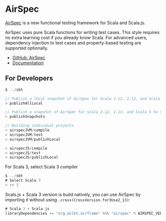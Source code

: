 AirSpec
======

[AirSpec](https://github.com/wvlet/airframe/tree/main/airspec) is a new functional testing framework for Scala and Scala.js.

AirSpec uses pure Scala functions for writing test cases. This style requires no extra learning cost if you already know Scala. For advanced users, dependency injection to test cases and property-based testing are supported optionally.

- [GitHub: AirSpec](https://github.com/wvlet/airframe/tree/main/airspec)
- [Documentation](https://wvlet.org/airframe/docs/airspec)


## For Developers


```scala
$ ../sbt

// Publish a local snapshot of AirSpec for Scala 2.12, 2.13, and Scala 3
> publishAllLocal

// Publish a snapshot of AirSpec for Scala 2.12, 2.13, and Scala 3 to Sonatype
> publishSnapshots

// Building individual projects
> airspecJVM/compile
> airspecJVM/test
> airspecJVM/publishLocal

> airspecJS/compile
> airspecJS/test
> airspecJS/publishLocal
```

For Scala 3, select Scala 3 compiler

```scala
$ ../sbt
# Select Scala 3
> ++ 3
```

Scals.js + Scala 3 version is build natively, you can use AirSpec by importing it without using `.cross(CrossVersion.for3Use2_13)`:

```scala
# Scala 3 + Scala.js
libraryDependencies += "org.wvlet.airframe" %%% "airspec" % AIRSPEC_VERSION % Test
```
